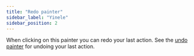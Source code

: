 ```yaml
---
title: "Redo painter"
sidebar_label: "Yinele"
sidebar_position: 2
---
```


When clicking on this painter you can redo your last action. See the [undo painter](undo) for undoing your last action.
